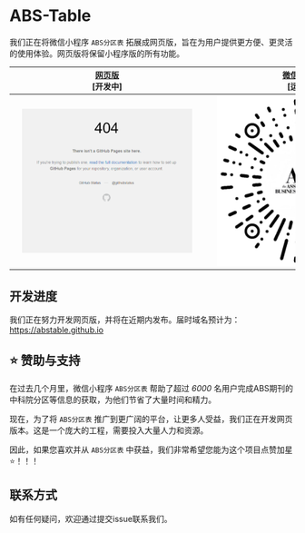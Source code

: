 # ABS-Table
我们正在将微信小程序 `ABS分区表` 拓展成网页版，旨在为用户提供更方便、更灵活的使用体验。网页版将保留小程序版的所有功能。

| <div style="width:330px">[网页版](https://ccfddl.top/) <br> [开发中] </div> | <div style="width:330px">[微信小程序](https://github.com/ccfddl/ccf-deadlines/tree/main/cli) <br> [运行中] </div> |
| :----: | :----: |
| <img src=".readme_assets/screenshot_website.png" width="300px"/> | <img src=".readme_assets/abs_mini-program.jpg" width="300px"/> |

## 开发进度
我们正在努力开发网页版，并将在近期内发布。届时域名预计为：https://abstable.github.io

## ⭐ 赞助与支持
在过去几个月里，微信小程序 `ABS分区表` 帮助了超过 *6000* 名用户完成ABS期刊的中科院分区等信息的获取，为他们节省了大量时间和精力。

现在，为了将 `ABS分区表` 推广到更广阔的平台，让更多人受益，我们正在开发网页版本。这是一个庞大的工程，需要投入大量人力和资源。

因此，如果您喜欢并从 `ABS分区表` 中获益，我们非常希望您能为这个项目点赞加星⭐！！！

## 联系方式
如有任何疑问，欢迎通过提交issue联系我们。
